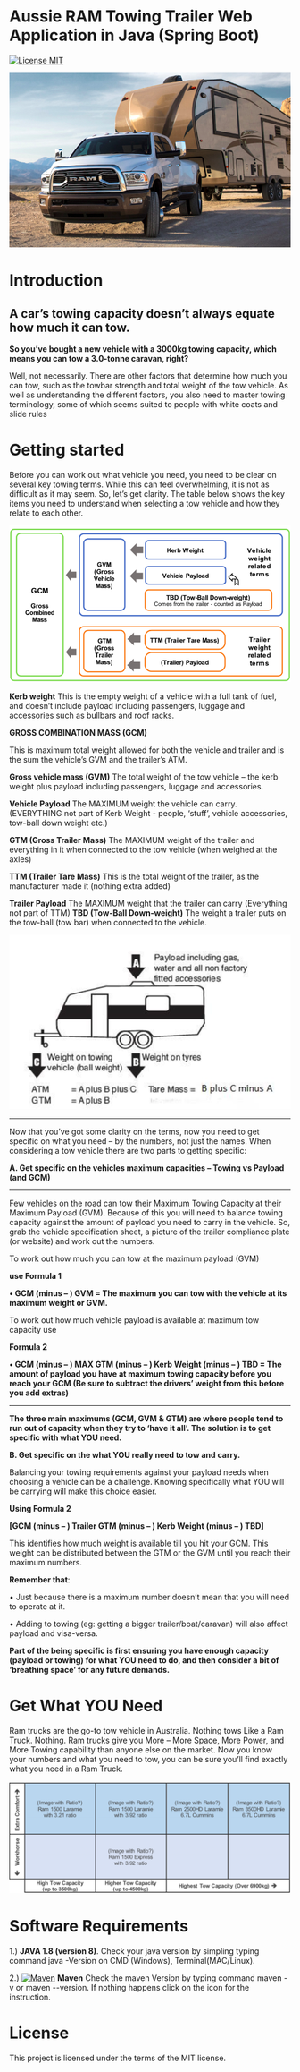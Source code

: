 <!-- the line below needs to be an empty line C: (its because kramdown isnt
     that smart and dearly wants an empty line before a heading to be able to
     display it as such, e.g. website) -->

# Aussie RAM Towing Trailer Web Application in Java (Spring Boot) 
[![License MIT](https://img.shields.io/badge/license-MIT-blue.svg)](https://raw.githubusercontent.com/iluwatar/java-design-patterns/master/LICENSE.md)

![Project Logo](
https://github.com/loveshah751/Towing_Trailer_RestAPI/blob/master/Spring-Boot-JPA/Images/Ram_towing_truck.png)


# Introduction

## A car’s towing capacity doesn’t always equate how much it can tow.

**So you’ve bought a new vehicle with a 3000kg towing capacity, which means you can tow a 3.0-tonne caravan, right?**

Well, not necessarily. There are other factors that determine how much you can tow, such as the towbar strength and total weight of the tow vehicle.
As well as understanding the different factors, you also need to master towing terminology, some of which seems suited to people with white coats and slide rules

# Getting started

Before you can work out what vehicle you need, you need to be clear on several key towing terms. While this can feel overwhelming, it is not as difficult as it may seem. So, let’s get clarity. The table below shows the key items you need to understand when selecting a tow vehicle and how they relate to each other.

![Project Logo](
https://github.com/loveshah751/Towing_Trailer_RestAPI/blob/master/Spring-Boot-JPA/Images/Project_desc.png)

**Kerb weight**
This is the empty weight of a vehicle with a full tank of fuel, and doesn’t include payload including passengers, luggage and accessories such as bullbars and roof racks. 


**GROSS COMBINATION MASS (GCM)**

This is maximum total weight allowed for both the vehicle and trailer and is the sum the vehicle’s GVM and the trailer’s ATM.

**Gross vehicle mass (GVM)**
The total weight of the tow vehicle – the kerb weight plus payload including passengers, luggage and accessories. 

**Vehicle Payload**
The MAXIMUM weight the vehicle can carry. (EVERYTHING not part of Kerb Weight - people, ‘stuff’, vehicle accessories, tow-ball down weight etc.)

**GTM (Gross Trailer Mass)**
The MAXIMUM weight of the trailer and everything in it when connected to the tow vehicle (when weighed at the axles)

**TTM (Trailer Tare Mass)**
This is the total weight of the trailer, as the manufacturer made it (nothing extra added)

**Trailer Payload**
The MAXIMUM weight that the trailer can carry (Everything not part of TTM)
**TBD (Tow-Ball Down-weight)**
The weight a trailer puts on the tow-ball (tow bar) when connected to the vehicle.

![Project Logo](
https://github.com/loveshah751/Towing_Trailer_RestAPI/blob/master/Spring-Boot-JPA/Images/trailer_explain.png)

****

Now that you’ve got some clarity on the terms, now you need to get specific on what you need – by the numbers, not just the names. When considering a tow vehicle there are two parts to getting specific:

**A. Get specific on the vehicles maximum capacities – Towing vs Payload (and GCM)**
****
Few vehicles on the road can tow their Maximum Towing Capacity at their Maximum Payload (GVM). Because of this you will need to balance towing capacity against the amount of payload you need to carry in the vehicle. So, grab the vehicle specification sheet, a picture of the trailer compliance plate (or website) and work out the numbers.

To work out how much you can tow at the maximum payload (GVM) 

**use Formula 1**

**• GCM (minus – ) GVM = The maximum you can tow with the vehicle at its maximum weight or GVM.**
 
To work out how much vehicle payload is available at maximum tow capacity use

 **Formula 2**

**• GCM (minus – ) MAX GTM (minus – ) Kerb Weight (minus – ) TBD = The amount of payload you have at maximum towing capacity before you reach your GCM (Be sure to subtract the drivers’ weight from this before you add extras)**

****
**The three main maximums (GCM, GVM & GTM) are where people tend to run out of capacity when they try to ‘have it all’. The solution is to get specific with what YOU need.**

**B. Get specific on the what YOU really need to tow and carry.**

Balancing your towing requirements against your payload needs when choosing a vehicle can be a challenge. Knowing specifically what YOU will be carrying will make this choice easier.

**Using Formula 2**

**[GCM (minus – ) Trailer GTM (minus – ) Kerb Weight (minus – ) TBD]**

This identifies how much weight is available till you hit your GCM. This weight can be distributed between the GTM or the GVM until you reach their maximum numbers. 

**Remember that**:

• Just because there is a maximum number doesn’t mean that you will need to operate at it.

• Adding to towing (eg: getting a bigger trailer/boat/caravan) will also affect payload and visa-versa.

**Part of the being specific is first ensuring you have enough capacity (payload or towing) for what YOU need to do, and then consider a bit of ‘breathing space’ for any future demands.**




# Get What YOU Need
Ram trucks are the go-to tow vehicle in Australia. Nothing tows Like a Ram Truck. Nothing. Ram trucks give you More – More Space, More Power, and More Towing capability than anyone else on the market. Now you know your numbers and what you need to tow, you can be sure you’ll find exactly what you need in a Ram Truck.

![Project Logo](
https://github.com/loveshah751/Towing_Trailer_RestAPI/blob/master/Spring-Boot-JPA/Images/RAM_Aussie.png)

# Software Requirements 
1.) **JAVA 1.8 (version 8)**. Check your java version by simpling typing command java -Version on CMD (Windows), Terminal(MAC/Linux).

2.) [![Maven](https://img.shields.io/maven-metadata/v/http/central.maven.org/maven2/com/google/code/gson/gson/maven-metadata.xml.svg?style=flat-square)](http://www.mkyong.com/maven/how-to-install-maven-in-windows/) **Maven** Check the maven Version by typing command maven -v or maven --version. If nothing happens click on the icon for the instruction.


# License

This project is licensed under the terms of the MIT license.

